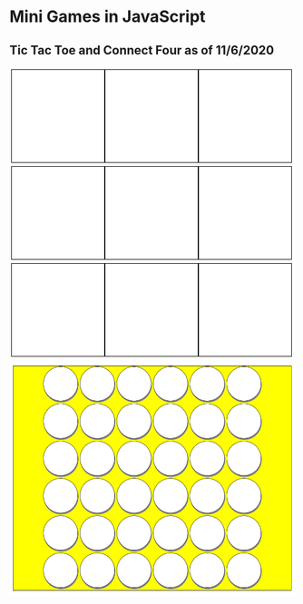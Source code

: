 # Mini Games in JavaScript
## Tic Tac Toe and Connect Four as of 11/6/2020

![Image Couldn't Load](./src/Components/tictactoe.PNG)
![Image Couldn't Load](./src/Components/connect-4.PNG)
